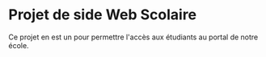 # Projet de side Web Scolaire
Ce projet en est un pour permettre l'accès aux étudiants au portal de notre école.
